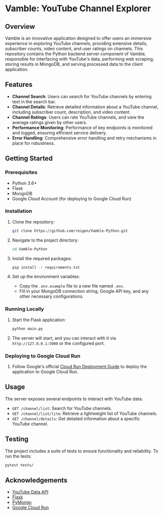 
# Vamble: YouTube Channel Explorer

## Overview

Vamble is an innovative application designed to offer users an immersive experience in exploring YouTube channels, providing extensive details, subscriber counts, video content, and user ratings on channels. This repository contains the Python backend server component of Vamble, responsible for interfacing with YouTube's data, performing web scraping, storing results in MongoDB, and serving processed data to the client application.

## Features

- **Channel Search**: Users can search for YouTube channels by entering text in the search bar.
- **Channel Details**: Retrieve detailed information about a YouTube channel, including subscriber count, description, and video content.
- **Channel Ratings**: Users can rate YouTube channels, and view the average ratings given by other users.
- **Performance Monitoring**: Performance of key endpoints is monitored and logged, ensuring efficient service delivery.
- **Error Handling**: Comprehensive error handling and retry mechanisms in place for robustness.

## Getting Started

### Prerequisites

- Python 3.6+
- Flask
- MongoDB
- Google Cloud Account (for deploying to Google Cloud Run)

### Installation

1. Clone the repository:
   ```bash
   git clone https://github.com/reigon/Vamble-Python.git
   ```

2. Navigate to the project directory:
   ```bash
   cd Vamble-Python
   ```

3. Install the required packages:
   ```bash
   pip install -r requirements.txt
   ```

4. Set up the environment variables:
   - Copy the `.env.example` file to a new file named `.env`.
   - Fill in your MongoDB connection string, Google API key, and any other necessary configurations.

### Running Locally

1. Start the Flask application:
   ```bash
   python main.py
   ```

2. The server will start, and you can interact with it via `http://127.0.0.1:5000` or the configured port.

### Deploying to Google Cloud Run

1. Follow Google's official [Cloud Run Deployment Guide](https://cloud.google.com/run/docs/deploying) to deploy the application to Google Cloud Run.

## Usage

The server exposes several endpoints to interact with YouTube data:

- `GET /channel/list`: Search for YouTube channels.
- `GET /channel/list/lite`: Retrieve a lightweight list of YouTube channels.
- `GET /channel/details`: Get detailed information about a specific YouTube channel.

## Testing

The project includes a suite of tests to ensure functionality and reliability. To run the tests:

```bash
pytest tests/
```

## Acknowledgements

- [YouTube Data API](https://developers.google.com/youtube/v3)
- [Flask](https://flask.palletsprojects.com/)
- [PyMongo](https://pymongo.readthedocs.io/)
- [Google Cloud Run](https://cloud.google.com/run)

